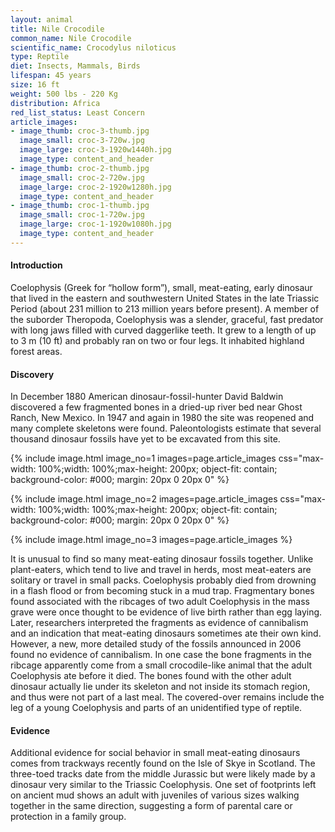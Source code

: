 ```yaml
---
layout: animal
title: Nile Crocodile
common_name: Nile Crocodile
scientific_name: Crocodylus niloticus
type: Reptile
diet: Insects, Mammals, Birds
lifespan: 45 years
size: 16 ft
weight: 500 lbs - 220 Kg
distribution: Africa
red_list_status: Least Concern
article_images:
- image_thumb: croc-3-thumb.jpg
  image_small: croc-3-720w.jpg
  image_large: croc-3-1920w1440h.jpg
  image_type: content_and_header
- image_thumb: croc-2-thumb.jpg
  image_small: croc-2-720w.jpg
  image_large: croc-2-1920w1280h.jpg
  image_type: content_and_header
- image_thumb: croc-1-thumb.jpg
  image_small: croc-1-720w.jpg
  image_large: croc-1-1920w1080h.jpg
  image_type: content_and_header
---
```


#### Introduction

Coelophysis (Greek for “hollow form”), small, meat-eating, early dinosaur that lived in the eastern and southwestern United States in the late Triassic Period (about 231 million to 213 million years before present). A member of the suborder Theropoda, Coelophysis was a slender, graceful, fast predator with long jaws filled with curved daggerlike teeth. It grew to a length of up to 3 m (10 ft) and probably ran on two or four legs. It inhabited highland forest areas.

#### Discovery

In December 1880 American dinosaur-fossil-hunter David Baldwin discovered a few fragmented bones in a dried-up river bed near Ghost Ranch, New Mexico. In 1947 and again in 1980 the site was reopened and many complete skeletons were found. Paleontologists estimate that several thousand dinosaur fossils have yet to be excavated from this site.

{% include image.html image_no=1 images=page.article_images css="max-width: 100%;width: 100%;max-height: 200px; object-fit: contain; background-color: #000; margin: 20px 0 20px 0" %}

{% include image.html image_no=2 images=page.article_images css="max-width: 100%;width: 100%;max-height: 200px; object-fit: contain; background-color: #000; margin: 20px 0 20px 0" %}

{% include image.html image_no=3 images=page.article_images %}

It is unusual to find so many meat-eating dinosaur fossils together. Unlike plant-eaters, which tend to live and travel in herds, most meat-eaters are solitary or travel in small packs. Coelophysis probably died from drowning in a flash flood or from becoming stuck in a mud trap. Fragmentary bones found associated with the ribcages of two adult Coelophysis in the mass grave were once thought to be evidence of live birth rather than egg laying. Later, researchers interpreted the fragments as evidence of cannibalism and an indication that meat-eating dinosaurs sometimes ate their own kind. However, a new, more detailed study of the fossils announced in 2006 found no evidence of cannibalism. In one case the bone fragments in the ribcage apparently come from a small crocodile-like animal that the adult Coelophysis ate before it died. The bones found with the other adult dinosaur actually lie under its skeleton and not inside its stomach region, and thus were not part of a last meal. The covered-over remains include the leg of a young Coelophysis and parts of an unidentified type of reptile. 

#### Evidence

Additional evidence for social behavior in small meat-eating dinosaurs comes from trackways recently found on the Isle of Skye in Scotland. The three-toed tracks date from the middle Jurassic but were likely made by a dinosaur very similar to the Triassic Coelophysis. One set of footprints left on ancient mud shows an adult with juveniles of various sizes walking together in the same direction, suggesting a form of parental care or protection in a family group.